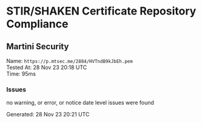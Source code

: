 # STIR/SHAKEN Certificate Repository Compliance

## Martini Security

Name: `https://p.mtsec.me/2884/HVTndB9kJbEh.pem`\
Tested At: 28 Nov 23 20:18 UTC\
Time: 95ms

### Issues

no warning, or error, or notice date level issues were found

Generated: 28 Nov 23 20:21 UTC